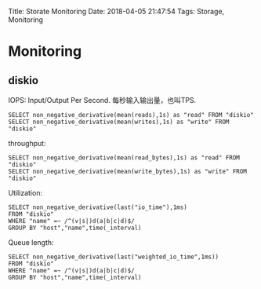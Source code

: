 Title: Storate Monitoring
Date: 2018-04-05 21:47:54
Tags: Storage, Monitoring



# Monitoring

## diskio

IOPS: Input/Output Per Second. 每秒输入输出量，也叫TPS.

    SELECT non_negative_derivative(mean(reads),1s) as "read" FROM "diskio"
    SELECT non_negative_derivative(mean(writes),1s) as "write" FROM "diskio"

throughput:

    SELECT non_negative_derivative(mean(read_bytes),1s) as "read" FROM "diskio"
    SELECT non_negative_derivative(mean(write_bytes),1s) as "write" FROM "diskio"

Utilization:

    SELECT non_negative_derivative(last("io_time"),1ms)
    FROM "diskio"
    WHERE "name" =~ /^(v|s|)d(a|b|c|d)$/
    GROUP BY "host","name",time(_interval)

Queue length:

    SELECT non_negative_derivative(last("weighted_io_time",1ms))
    FROM "diskio"
    WHERE "name" =~ /^(v|s|)d(a|b|c|d)$/
    GROUP BY "host","name",time(_interval)


